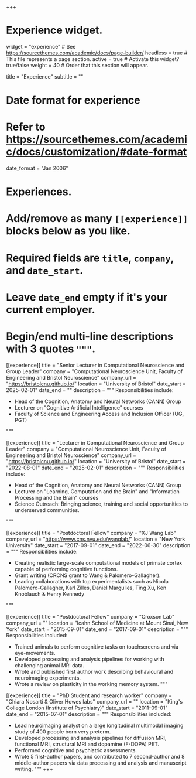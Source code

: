 +++
# Experience widget.
widget = "experience"  # See https://sourcethemes.com/academic/docs/page-builder/
headless = true  # This file represents a page section.
active = true  # Activate this widget? true/false
weight = 40  # Order that this section will appear.

title = "Experience"
subtitle = ""

# Date format for experience
#   Refer to https://sourcethemes.com/academic/docs/customization/#date-format
date_format = "Jan 2006"

# Experiences.
#   Add/remove as many `[[experience]]` blocks below as you like.
#   Required fields are `title`, `company`, and `date_start`.
#   Leave `date_end` empty if it's your current employer.
#   Begin/end multi-line descriptions with 3 quotes `"""`.

[[experience]]
  title = "Senior Lecturer in Computational Neuroscience and Group Leader"
  company = "Computational Neuroscience Unit, Faculty of Engineering and Bristol Neuroscience"
  company_url = "https://bristolcnu.github.io/"
  location = "University of Bristol"
  date_start = 2025-02-01"
  date_end = ""
  description = """
  Responsibilities include:
  * Head of the Cognition, Anatomy and Neural Networks (CANN) Group
  * Lecturer on "Cognitive Artificial Intelligence" courses
  * Faculty of Science and Engineering Access and Inclusion Officer (UG, PGT)
  
  """


[[experience]]
  title = "Lecturer in Computational Neuroscience and Group Leader"
  company = "Computational Neuroscience Unit, Faculty of Engineering and Bristol Neuroscience"
  company_url = "https://bristolcnu.github.io/"
  location = "University of Bristol"
  date_start = "2022-08-01"
  date_end = "2025-02-01"
  description = """
  Responsibilities include:
  * Head of the Cognition, Anatomy and Neural Networks (CANN) Group
  * Lecturer on "Learning, Computation and the Brain" and "Information Processing and the Brain" courses
  * Science Outreach: Bringing science, training and social opportunities to underserved communities.
  
  """


[[experience]]
  title = "Postdoctoral Fellow"
  company = "XJ Wang Lab"
  company_url = "https://www.cns.nyu.edu/wanglab/"
  location = "New York University"
  date_start = "2017-09-01"
  date_end = "2022-06-30"
  description = """
  Responsibilities include:
  * Creating realistic large-scale computational models of primate cortex capable of performing cognitive functions.
  * Grant writing (CRCNS grant to Wang & Palomero-Gallagher).
  * Leading collaborations with top experimentalists such as Nicola Palomero-Gallagher, Karl Zilles, Daniel Margulies, Ting Xu, Ken Knoblauch & Henry Kennedy
  
  """

[[experience]]
  title = "Postdoctoral Fellow"
  company = "Croxson Lab"
  company_url = ""
  location = "Icahn School of Medicine at Mount Sinai, New York"
  date_start = "2015-09-01"
  date_end = "2017-09-01"
  description = """
  Responsibilities included:
  * Trained animals to perform cognitive tasks on touchscreens and via eye-movements.
  * Developed processing and analysis pipelines for working with challenging animal MRI data.
  * Wrote and published first author work describing behavioural and neuroimaging experiments.
  * Wrote a review on plasticity in the working memory system. 
  """
  
[[experience]]
  title = "PhD Student and research worker"
  company = "Chiara Nosarti & Oliver Howes labs"
  company_url = ""
  location = "King's College London (Institute of Psychiatry)"
  date_start = "2011-09-01"
  date_end = "2015-07-01"
  description = """
  Responsibilities included:
  * Lead neuroimaging analyst on a large longitudinal multimodal imaging study of 400 people born very preterm.
  * Developed processing and analysis pipelines for diffusion MRI, functional MRI, structural MRI and dopamine (F-DOPA) PET.
  * Performed cognitive and psychiatric assessments.
  * Wrote 5 first-author papers, and contributed to 7 second-author and 8 middle-author papers via data processing and analysis and manuscript writing. 
  """
+++
